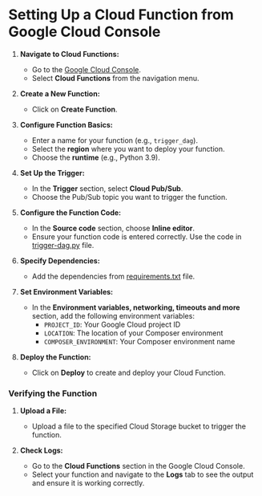 
# Setting Up a Cloud Function from Google Cloud Console

1. **Navigate to Cloud Functions:**
   - Go to the [Google Cloud Console](https://console.cloud.google.com/).
   - Select **Cloud Functions** from the navigation menu.

2. **Create a New Function:**
   - Click on **Create Function**.

3. **Configure Function Basics:**
   - Enter a name for your function (e.g., `trigger_dag`).
   - Select the **region** where you want to deploy your function.
   - Choose the **runtime** (e.g., Python 3.9).

4. **Set Up the Trigger:**
   - In the **Trigger** section, select **Cloud Pub/Sub**.
   - Choose the Pub/Sub topic you want to trigger the function.

5. **Configure the Function Code:**
   - In the **Source code** section, choose **Inline editor**.
   - Ensure your function code is entered correctly. Use the code in [trigger-dag.py](trigger-dag.py) file.


6. **Specify Dependencies:**
   - Add the dependencies from [requirements.txt](requirements.txt) file.

7. **Set Environment Variables:**
   - In the **Environment variables, networking, timeouts and more** section, add the following environment variables:
     - `PROJECT_ID`: Your Google Cloud project ID
     - `LOCATION`: The location of your Composer environment
     - `COMPOSER_ENVIRONMENT`: Your Composer environment name

8. **Deploy the Function:**
   - Click on **Deploy** to create and deploy your Cloud Function.

### Verifying the Function

1. **Upload a File:**
   - Upload a file to the specified Cloud Storage bucket to trigger the function.

2. **Check Logs:**
   - Go to the **Cloud Functions** section in the Google Cloud Console.
   - Select your function and navigate to the **Logs** tab to see the output and ensure it is working correctly.